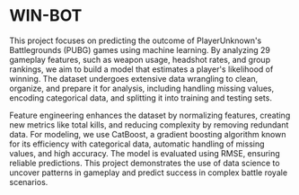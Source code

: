 # WIN-BOT
This project focuses on predicting the outcome of PlayerUnknown's Battlegrounds (PUBG) games using machine learning. By analyzing 29 gameplay features, such as weapon usage, headshot rates, and group rankings, we aim to build a model that estimates a player's likelihood of winning. The dataset undergoes extensive data wrangling to clean, organize, and prepare it for analysis, including handling missing values, encoding categorical data, and splitting it into training and testing sets.

Feature engineering enhances the dataset by normalizing features, creating new metrics like total kills, and reducing complexity by removing redundant data. For modeling, we use CatBoost, a gradient boosting algorithm known for its efficiency with categorical data, automatic handling of missing values, and high accuracy. The model is evaluated using RMSE, ensuring reliable predictions. This project demonstrates the use of data science to uncover patterns in gameplay and predict success in complex battle royale scenarios.

